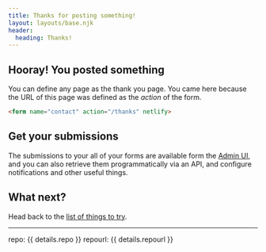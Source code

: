 ```yaml
---
title: Thanks for posting something!
layout: layouts/base.njk
header:
  heading: Thanks!
---
```



## Hooray! You posted something

You can define any page as the thank you page. You came here because the URL of this page was defined as the _action_ of the form.

```html
<form name="contact" action="/thanks" netlify>
```

## Get your submissions

The submissions to your all of your forms are available form the [Admin UI](https://app.netlify.com/sites/{{details.sitename}}/forms), and you can also retrieve them programmatically via an API, and configure notifications and other useful things.

## What next?

Head back to the [list of things to try](/next-steps).

<hr/>

repo: {{ details.repo }}
repourl: {{ details.repourl }}
